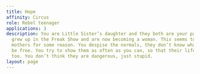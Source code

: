 ```yaml
---
title: Hope
affinity: Circus
role: Rebel teenager
applications: 3
description: You are Little Sister’s daughter and they both are your parents. You
  grew up in the Freak Show and are now becoming a woman. This seems to frighten your
  mothers for some reason. You despise the normals, they don’t know what means to
  be free. You try to show them as often as you can, so that their life could be better
  too. You don’t think they are dangerous, just stupid.
layout: page
---
```


